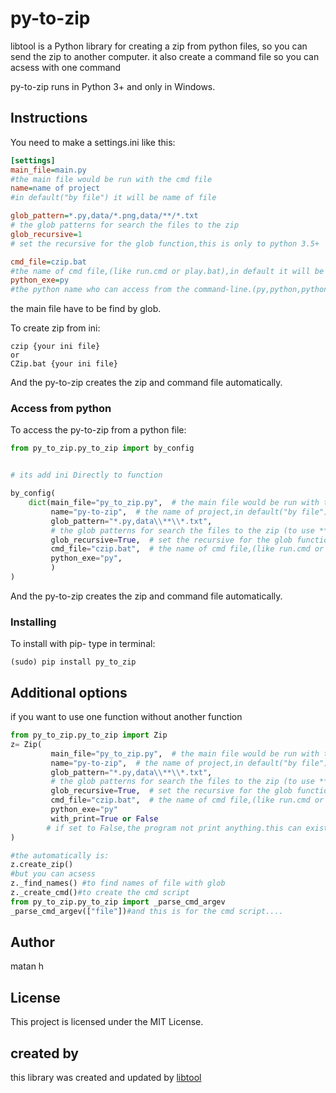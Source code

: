 # py-to-zip


libtool is a Python library for creating a zip from python files,
so you can send the zip to another computer.
it also create a command file so you can acsess with one command

py-to-zip runs in Python 3+ and only in Windows.

## Instructions
You need to make a settings.ini like this:


```ini
[settings]
main_file=main.py
#the main file would be run with the cmd file
name=name of project
#in default("by file") it will be name of file

glob_pattern=*.py,data/*.png,data/**/*.txt
# the glob patterns for search the files to the zip
glob_recursive=1
# set the recursive for the glob function,this is only to python 3.5+

cmd_file=czip.bat
#the name of cmd file,(like run.cmd or play.bat),in default it will be name of file
python_exe=py
#the python name who can access from the command-line.(py,python,python3,...)

```
the main file have to be find by glob.

To create zip from ini:
```
czip {your ini file}
or
CZip.bat {your ini file}
```
And the py-to-zip creates the zip and command file automatically.

### Access from python
To access the py-to-zip from a python file:
```python
from py_to_zip.py_to_zip import by_config


# its add ini Directly to function

by_config(
    dict(main_file="py_to_zip.py",  # the main file would be run with the cmd file
         name="py-to-zip",  # the name of project,in default("by file") it will be name of file
         glob_pattern="*.py,data\\**\\*.txt",
         # the glob patterns for search the files to the zip (to use ** you need glob_recursive)
         glob_recursive=True,  # set the recursive for the glob function,this is only to python 3.5+
         cmd_file="czip.bat",  # the name of cmd file,(like run.cmd or play.bat),in default it will be name of file
         python_exe="py",
         )
)
```
And the py-to-zip creates the zip and command file automatically.


### Installing

To install with pip-
type in terminal:
```
(sudo) pip install py_to_zip
```
## Additional options
if you want to use one function without another function
```python
from py_to_zip.py_to_zip import Zip
z= Zip(
         main_file="py_to_zip.py",  # the main file would be run with the cmd file
         name="py-to-zip",  # the name of project,in default("by file") it will be name of file
         glob_pattern="*.py,data\\**\\*.txt",
         # the glob patterns for search the files to the zip (to use ** you need glob_recursive)
         glob_recursive=True,  # set the recursive for the glob function,this is only to python 3.5+
         cmd_file="czip.bat",  # the name of cmd file,(like run.cmd or play.bat),in default it will be name of file
         python_exe="py"
         with_print=True or False 
        # if set to False,the program not print anything.this can exists also in INI
)

#the automatically is:
z.create_zip()
#but you can acsess
z._find_names() #to find names of file with glob
z._create_cmd()#to create the cmd script
from py_to_zip.py_to_zip import _parse_cmd_argev 
_parse_cmd_argev(["file"])#and this is for the cmd script....
```

## Author

matan h

## License

This project is licensed under the MIT License.



## created by

this library was created and updated by [libtool](https://github.com/matan-h/libtool)
